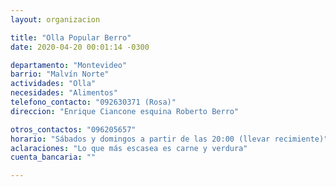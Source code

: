 ```yaml
---
layout: organizacion

title: "Olla Popular Berro"
date: 2020-04-20 00:01:14 -0300

departamento: "Montevideo"
barrio: "Malvín Norte"
actividades: "Olla"
necesidades: "Alimentos"
telefono_contacto: "092630371 (Rosa)"
direccion: "Enrique Ciancone esquina Roberto Berro"

otros_contactos: "096205657"
horario: "Sábados y domingos a partir de las 20:00 (llevar recimiente)"
aclaraciones: "Lo que más escasea es carne y verdura"
cuenta_bancaria: ""

---
```

